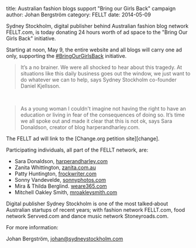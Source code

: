 title: Australian fashion blogs support "Bring our Girls Back" campaign
author: Johan Bergström
category: FELLT
date: 2014-05-09

Sydney Stockholm, digital publisher behind Australian fashion blog network
FELLT.com, is today donating 24 hours worth of ad space to the
"Bring Our Girls Back" initiative.

Starting at noon, May 9, the entire website and all blogs will carry one ad
only, supporting the [#BringOurGirlsBack][bogb] initiative.

> It’s a no brainer. We were all shocked to hear about this tragedy. At
> situations like this daily business goes out the window, we just want to do
> whatever we can to help, says Sydney Stockholm co-founder Daniel Kjellsson.

<br>

> As a young woman I couldn't imagine not having the right to have an
> education or living in fear of the consequences of doing so. It’s time we
> all spoke out and made it clear that this is not ok, says Sara Donaldson,
> creator of blog harperandharley.com.

The FELLT ad will link to the [Change.org petition site][change].


Participating individuals, all part of the FELLT network, are:

 - Sara Donaldson, [harperandharley.com][harperandharley]
 - Zanita Whittington, [zanita.com.au][zanita]
 - Patty Huntington, [frockwriter.com][frockwriter]
 - Sonny Vandevelde, [sonnyphotos.com][sonnyphotos]
 - Mira & Thilda Berglind. [weare365.com][weare365]
 - Mitchell Oakley Smith, [mroakleysmith.com][mroakleysmith]

Digital publisher Sydney Stockholm is one of the most talked‐about Australian
start­ups of recent years; with fashion network FELLT.com, food network
Servved.com and dance music network Stoneyroads.com.

For more information:

Johan Bergström, johan@sydneystockholm.com

[harperandharley]: harperandharley.com
[zanita]: http://zanita.com.au
[frockwriter]: http://frockwriter.com
[sonnyphotos]: http://sonnyphotos.com
[weare365]: http://weare365.com
[mroakleysmith]: http://mroakleysmith.com
[bogb]: https://twitter.com/hashtag/bringourgirlsback
